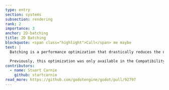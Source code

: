 ```yaml
---
type: entry
section: systems
subsection: rendering
rank: 2
importance: 3
anchor: 2D-batching
title: 2D Batching
blockquote: <span class="highlight">Call</span> me maybe
text: |
  Batching is a performance optimization that drastically reduces the number of draw calls in a scene. The effect will be particularly noticeable in scenes with a lot of text rendering or repeated sprites sharing a texture.

  Previously, this optimization was only available in the Compatibility renderer. This release brings batching to the other rendering backends as well, which should make 2D performance comparable amongst all of them.
contributors:
  - name: Stuart Carnie
    github: startcarnie
read_more: https://github.com/godotengine/godot/pull/92797
---
```

